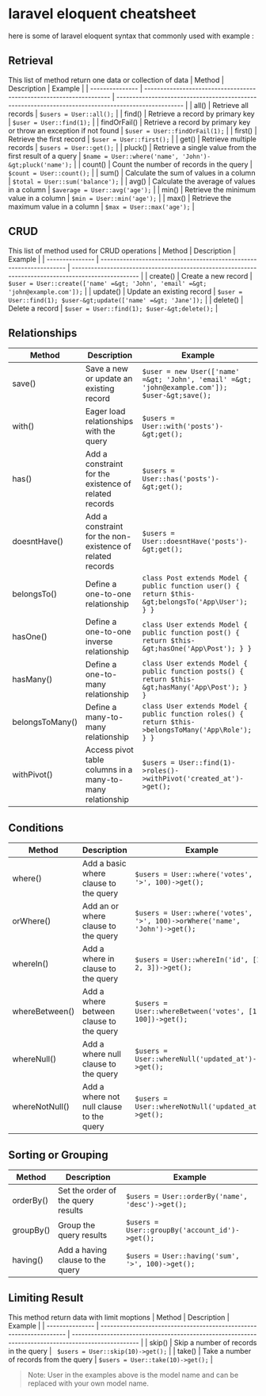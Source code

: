 # laravel eloquent cheatsheet

here is some of laravel eloquent syntax that commonly used with example :

## Retrieval

This list of method return one data or collection of data
| Method | Description | Example |
| --------------- | ------------------------------------------------------------------- | --------------------------------------------------------------------------------------------------- |
| all() | Retrieve all records | `$users = User::all();` |
| find() | Retrieve a record by primary key | `$user = User::find(1);` |
| findOrFail() | Retrieve a record by primary key or throw an exception if not found | `$user = User::findOrFail(1);` |
| first() | Retrieve the first record | `$user = User::first();` |
| get() | Retrieve multiple records | `$users = User::get();` |
| pluck() | Retrieve a single value from the first result of a query | `$name = User::where('name', 'John')-&gt;pluck('name');` |
| count() | Count the number of records in the query | `$count = User::count();` |
| sum() | Calculate the sum of values in a column | `$total = User::sum('balance');` |
| avg() | Calculate the average of values in a column | `$average = User::avg('age');` |
| min() | Retrieve the minimum value in a column | `$min = User::min('age');` |
| max() | Retrieve the maximum value in a column | `$max = User::max('age');` |

## CRUD

This list of method used for CRUD operations
| Method | Description | Example |
| --------------- | ------------------------------------------------------------------- | --------------------------------------------------------------------------------------------------- |
| create() | Create a new record | `$user = User::create(['name' =&gt; 'John', 'email' =&gt; 'john@example.com']);` |
| update() | Update an existing record | `$user = User::find(1); $user-&gt;update(['name' =&gt; 'Jane']);` |
| delete() | Delete a record | `$user = User::find(1); $user-&gt;delete();` |

## Relationships

| Method          | Description                                               | Example                                                                                             |
| --------------- | --------------------------------------------------------- | --------------------------------------------------------------------------------------------------- |
| save()          | Save a new or update an existing record                   | `$user = new User(['name' =&gt; 'John', 'email' =&gt; 'john@example.com']); $user-&gt;save();`      |
| with()          | Eager load relationships with the query                   | `$users = User::with('posts')-&gt;get();`                                                           |
| has()           | Add a constraint for the existence of related records     | `$users = User::has('posts')-&gt;get();`                                                            |
| doesntHave()    | Add a constraint for the non-existence of related records | `$users = User::doesntHave('posts')-&gt;get();`                                                     |
| belongsTo()     | Define a one-to-one relationship                          | `class Post extends Model { public function user() { return $this-&gt;belongsTo('App\User'); } }`   |
| hasOne()        | Define a one-to-one inverse relationship                  | `class User extends Model { public function post() { return $this-&gt;hasOne('App\Post'); } }`      |
| hasMany()       | Define a one-to-many relationship                         | `class User extends Model { public function posts() { return $this-&gt;hasMany('App\Post'); } }`    |
| belongsToMany() | Define a many-to-many relationship                        | `class User extends Model { public function roles() { return $this->belongsToMany('App\Role'); } }` |
| withPivot()     | Access pivot table columns in a many-to-many relationship | `$users = User::find(1)->roles()->withPivot('created_at')->get();`                                  |

## Conditions

| Method         | Description                              | Example                                                                    |
| -------------- | ---------------------------------------- | -------------------------------------------------------------------------- |
| where()        | Add a basic where clause to the query    | `$users = User::where('votes', '>', 100)->get();`                          |
| orWhere()      | Add an or where clause to the query      | `$users = User::where('votes', '>', 100)->orWhere('name', 'John')->get();` |
| whereIn()      | Add a where in clause to the query       | `$users = User::whereIn('id', [1, 2, 3])->get();`                          |
| whereBetween() | Add a where between clause to the query  | `$users = User::whereBetween('votes', [1, 100])->get();`                   |
| whereNull()    | Add a where null clause to the query     | `$users = User::whereNull('updated_at')->get();`                           |
| whereNotNull() | Add a where not null clause to the query | `$users = User::whereNotNull('updated_at')->get();`                        |

## Sorting or Grouping

| Method    | Description                        | Example                                          |
| --------- | ---------------------------------- | ------------------------------------------------ |
| orderBy() | Set the order of the query results | `$users = User::orderBy('name', 'desc')->get();` |
| groupBy() | Group the query results            | `$users = User::groupBy('account_id')->get();`   |
| having()  | Add a having clause to the query   | `$users = User::having('sum', '>', 100)->get();` |

## Limiting Result

This method return data with limit moptions
| Method | Description | Example |
| --------------- | ------------------------------------------------------------------- | --------------------------------------------------------------------------------------------------- |
| skip() | Skip a number of records in the query | ` $users = User::skip(10)->get();` |
| take() | Take a number of records from the query | `$users = User::take(10)->get();` |

> Note: User in the examples above is the model name and can be replaced with your own model name.
